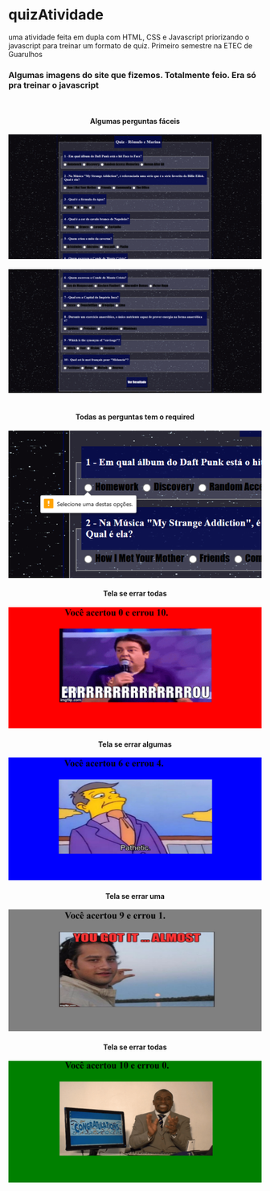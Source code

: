 # quizAtividade
uma atividade feita em dupla com HTML, CSS e Javascript priorizando o javascript para treinar um formato de quiz. Primeiro semestre na ETEC de Guarulhos<br>

<h3>Algumas imagens do site que fizemos. Totalmente feio. Era só pra treinar o javascript</h3>
<br>

<div align="center">
  <h4>Algumas perguntas fáceis</h4>
  <img src="ImagensQuiz/1.png">
</div>
<br>
<div align="center">
  <img src="ImagensQuiz/2.png">
</div>
<br>
<div align="center">
  <h4>Todas as perguntas tem o required</h4>
  <img src="ImagensQuiz/3.png">
</div>
<div align="center">
  <h4>Tela se errar todas</h4>
  <img src="ImagensQuiz/4.png">
</div>
<div align="center">
  <h4>Tela se errar algumas</h4>
  <img src="ImagensQuiz/5.png">
</div>
<div align="center">
  <h4>Tela se errar uma</h4>
  <img src="ImagensQuiz/6.png">
</div>
<div align="center">
  <h4>Tela se errar todas</h4>
  <img src="ImagensQuiz/7.png">
</div>


